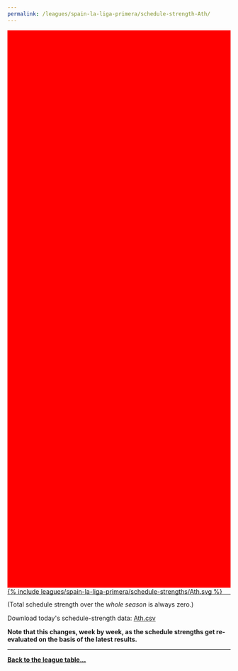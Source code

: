 ```yaml
---
permalink: /leagues/spain-la-liga-primera/schedule-strength-Ath/
---
```


<style>
.svg-wrap {
    background-color:red;
    height:0;
    padding-top:250%; /* 350px/550px */
    position: relative;
}

svg {
    background-color: white;
    height: 100%;
    display:block;
    width: 100%;
    position: absolute;
    top:0;
    left:0;
}
</style>


<div class="svg-wrap">
{% include leagues/spain-la-liga-primera/schedule-strengths/Ath.svg %}
</div>

-----

(Total schedule strength over the *whole season* is always zero.)


Download today's schedule-strength data: [Ath.csv](/assets/leagues/spain-la-liga-primera/2024/schedule-strengths/Ath.csv)

**Note that this changes, week by week, as the schedule strengths get re-evaluated on the
basis of the latest results.**

-----

[**Back to the league table...**](/leagues/spain-la-liga-primera)


